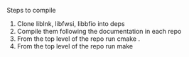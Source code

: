 Steps to compile
1. Clone liblnk, libfwsi, libbfio into deps
2. Compile them following the documentation in each repo
3. From the top level of the repo run cmake .
4. From the top level of the repo run make

